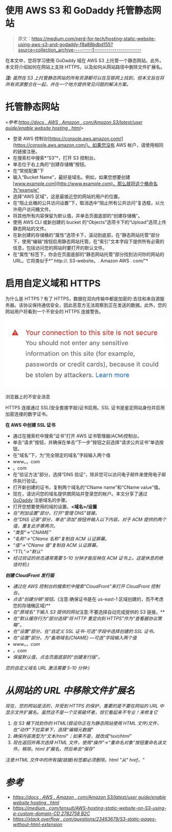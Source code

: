 # 使用 AWS S3 和 GoDaddy 托管静态网站

> 原文：<https://medium.com/nerd-for-tech/hosting-static-website-using-aws-s3-and-godaddy-f8a88bdbd155?source=collection_archive---------1----------------------->

在本文中，您将学习使用 GoDaddy 域在 AWS S3 上托管一个静态网站。此外，本文将介绍如何在网站上支持 HTTPS，以及如何从网站路径中删除文件扩展名。

***注:*** *虽然在 S3 上托管静态网站的所有资源都可以在互联网上找到，但本文旨在将所有资源整合在一起，并在一个地方提供常见问题的解决方案。*

# 托管静态网站

*<参考:*[*https://docs . AWS . Amazon . com/Amazon S3/latest/user guide/enable website hosting . html*](https://docs.aws.amazon.com/AmazonS3/latest/userguide/EnableWebsiteHosting.html)*>*

*   登录 AWS 控制台[https://console.aws.amazon.com/](https://console.aws.amazon.com/)。如果您没有 AWS 帐户，请使用相同的链接注册。
*   在搜索栏中搜索*“S3”*，打开 S3 控制台。
*   单击位于右上角的“创建存储桶”按钮。
*   在“常规配置”下
*   输入“Bucket Name”，最好是域名。例如，如果您想要创建[www.example.com](http://www.example.com)，那么就将这个桶命名为“example”
*   选择“AWS 区域”，这是最接近您的网站的用户的位置。
*   在“阻止此桶的公共访问设置”下，取消选中“阻止所有公共访问”复选框，以允许用户访问桶文件。
*   将其他所有内容保留为默认值，并单击页面底部的“创建存储桶”。
*   使用 AWS CLI 或新创建的 bucket 的“Objects”选项卡下的“Upload”选项上传静态网站的文件。
*   在新创建的存储桶的“属性”选项卡下，滚动到底部，在“静态网站托管”部分下，使用“编辑”按钮启用静态网站托管。在“索引”文本字段下提供所有必需的信息，包括访问您的网站时要打开的默认文件。
*   在“属性”标签下，你会在页面底部的“静态网站托管”部分找到访问你的网站的 URL。它将类似于*" http://<bucket-name>. S3-website。<AWS-region-of-the-bucket>. Amazon AWS . com/"*

# 启用自定义域和 HTTPS

为什么是 HTTPS？有了 HTTPS，数据在双向传输中都是加密的:去往和来自源服务器。该协议保持通信安全，因此恶意方无法观察到正在发送的数据。此外，您的网站用户将看到一个不安全的 HTTPS 连接警告。

![](img/25735a349998ab4935318021ef6f8b84.png)

浏览器上的不安全消息

HTTPS 连接通过 SSL(安全套接字层)证书启用。SSL 证书是鉴定网站身份并启用加密连接的数字证书。

**在 AWS 中创建 SSL 证书**

*   通过在搜索栏中搜索“证书”打开 AWS 证书管理器(ACM)控制台。
*   单击“请求”按钮，并确保在单击“下一步”按钮之前选择“请求公共证书”单选按钮。
*   在“域名”下，为“完全限定的域名”字段输入两个值
*   www。<your-domain-name>。com</your-domain-name>
*   <your-domain-name>。com</your-domain-name>
*   在“验证方法”部分，选择“DNS 验证”，除非您可以访问电子邮件来使用电子邮件执行验证。
*   打开新创建的证书，复制两个域名的“CName name”和“CName value”值。
*   现在，请访问您的域名提供商网站并登录您的帐户。本文分享了通过 [GoDaddy](https://www.godaddy.com/en-in) 注册域名的步骤。
*   打开您想要使用的域的设置。[](https://dcc.godaddy.com/control/)**<域名>/设置**
*   *在“附加设置”部分，打开“管理 DNS”链接。*
*   *在“DNS 记录”部分，单击“添加”按钮并输入以下内容。对于 ACM 提供的两个值，重复此步骤两次。*
*   *“类型”->“CNAME”*
*   *“名称”->“CName 名称”复制自 ACM 认证屏幕。*
*   *“值”->“CName 值”复制自 ACM 认证屏幕。*
*   *“TTL”->“默认”*
*   *经过验证的状态通常需要 5-10 分钟才能反映在 ACM 证书上。这是休息的绝佳时机:)*

***创建 CloudFront 发行版***

*   *通过在 AWS 控制台的搜索栏中搜索“CloudFront”来打开 CloudFront 控制台。*
*   *点击“创建分销”按钮。*(注意:确保证书是在 us-east-1 区域创建的，而不考虑您的存储桶区域)**
*   *在“原域名”下输入 S3 提供的网址*注意:不要选择自动完成提供的 S3 链接。**
*   *在“默认缓存行为”部分选择“将 HTTP 重定向到 HTTPS”作为“查看器协议策略”。*
*   *在“设置”部分，在“自定义 SSL 证书-可选”字段中选择创建的 SSL 证书。*
*   *在“设置”部分，为“备用域名(CNAME) —可选”字段输入两个值*
*   *www。<your-domain-name>。com</your-domain-name>*
*   *<your-domain-name>。com</your-domain-name>*
*   *保留默认值，点击页面底部的“创建发行版”。*

*您的自定义域名 URL 激活需要 5-10 分钟:)*

# *从网站的 URL 中移除文件扩展名*

*现在，您的网站是活的，并受到 HTTPS 的保护，重要的是不要在网站的 URL 中显示文件扩展名。虽然这不是一个交易破坏者，但它看起来不专业！来修复它*

1.  *在 S3 桶下找到你的 HTML(假设你正在为静态网站使用 HTML 文件)文件，在“动作”下拉菜单下，选择“编辑元数据”*
2.  *确保内容类型为“文本/html”；如果不是，就改成“text/html”*
3.  *现在返回并再次选择 HTML 文件，使用“操作”->“重命名对象”按钮重命名该文件。移除。html 扩展名，然后单击“保存”*

*注意:HTML 文件中的所有锚(链接)标签都必须删除。html "从" href。"*

# *参考*

*   *[https://docs . AWS . Amazon . com/Amazon S3/latest/user guide/enable website hosting . html](https://docs.aws.amazon.com/AmazonS3/latest/userguide/EnableWebsiteHosting.html)*
*   *[https://medium . com/tensult/AWS-hosting-static-website-on-S3-using-a-custom-domain-CD 2782758 B2C](/tensult/aws-hosting-static-website-on-s3-using-a-custom-domain-cd2782758b2c)*
*   *[https://stack overflow . com/questions/23463679/S3-static-pages-without-html-extension](https://stackoverflow.com/questions/23463679/s3-static-pages-without-html-extension)*